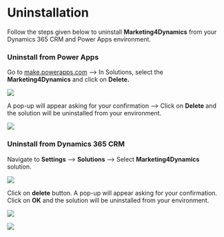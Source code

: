 # Uninstallation

Follow the steps given below to uninstall **Marketing4Dynamics** from your Dynamics 365 CRM and Power Apps environment.&#x20;

### Uninstall from Power Apps

Go to [make.powerapps.com](https://make.powerapps.com/) --> In Solutions, select the **Marketing4Dynamics** and click on **Delete.**

![](<../.gitbook/assets/Uninstall\_4 (1).png>)

A pop-up will appear asking for your confirmation --> Click on **Delete** and the solution will be uninstalled from your environment.

![](<../.gitbook/assets/Uninstall\_5 (4).png>)

### Uninstall from Dynamics 365 CRM

Navigate to **Settings** --> **Solutions** --> Select **Marketing4Dynamics** solution.

![](<../.gitbook/assets/Uninstall\_1 (5).png>)

Click on **delete** button. A pop-up will appear asking for your confirmation. Click on **OK** and the solution will be uninstalled from your environment.

![](<../.gitbook/assets/Uninstall\_2 (3).png>)

![](<../.gitbook/assets/Uninstall\_3 (5).png>)

